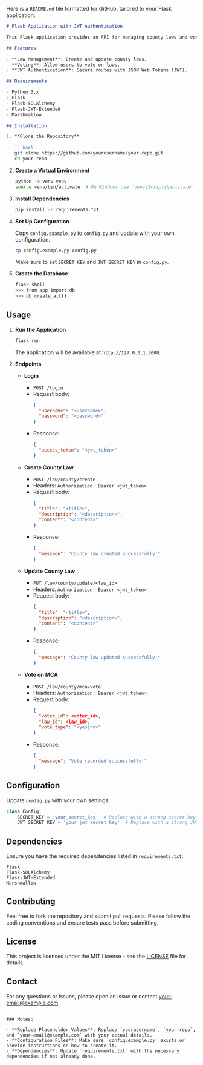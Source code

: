 Here is a `README.md` file formatted for GitHub, tailored to your Flask application:

```markdown
# Flask Application with JWT Authentication

This Flask application provides an API for managing county laws and voting on them, with JWT authentication for secure access.

## Features

- **Law Management**: Create and update county laws.
- **Voting**: Allow users to vote on laws.
- **JWT Authentication**: Secure routes with JSON Web Tokens (JWT).

## Requirements

- Python 3.x
- Flask
- Flask-SQLAlchemy
- Flask-JWT-Extended
- Marshmallow

## Installation

1. **Clone the Repository**

   ```bash
   git clone https://github.com/yourusername/your-repo.git
   cd your-repo
   ```

2. **Create a Virtual Environment**

   ```bash
   python -m venv venv
   source venv/bin/activate  # On Windows use `venv\Scripts\activate`
   ```

3. **Install Dependencies**

   ```bash
   pip install -r requirements.txt
   ```

4. **Set Up Configuration**

   Copy `config.example.py` to `config.py` and update with your own configuration.

   ```bash
   cp config.example.py config.py
   ```

   Make sure to set `SECRET_KEY` and `JWT_SECRET_KEY` in `config.py`.

5. **Create the Database**

   ```bash
   flask shell
   >>> from app import db
   >>> db.create_all()
   ```

## Usage

1. **Run the Application**

   ```bash
   flask run
   ```

   The application will be available at `http://127.0.0.1:5000`.

2. **Endpoints**

   - **Login**
     - `POST /login`
     - Request body: 
       ```json
       {
         "username": "<username>",
         "password": "<password>"
       }
       ```
     - Response: 
       ```json
       {
         "access_token": "<jwt_token>"
       }
       ```

   - **Create County Law**
     - `POST /law/county/create`
     - Headers: `Authorization: Bearer <jwt_token>`
     - Request body: 
       ```json
       {
         "title": "<title>",
         "description": "<description>",
         "content": "<content>"
       }
       ```
     - Response: 
       ```json
       {
         "message": "County law created successfully!"
       }
       ```

   - **Update County Law**
     - `PUT /law/county/update/<law_id>`
     - Headers: `Authorization: Bearer <jwt_token>`
     - Request body: 
       ```json
       {
         "title": "<title>",
         "description": "<description>",
         "content": "<content>"
       }
       ```
     - Response: 
       ```json
       {
         "message": "County law updated successfully!"
       }
       ```

   - **Vote on MCA**
     - `POST /law/county/mca/vote`
     - Headers: `Authorization: Bearer <jwt_token>`
     - Request body: 
       ```json
       {
         "voter_id": <voter_id>,
         "law_id": <law_id>,
         "vote_type": "<yes|no>"
       }
       ```
     - Response: 
       ```json
       {
         "message": "Vote recorded successfully!"
       }
       ```

## Configuration

Update `config.py` with your own settings:

```python
class Config:
    SECRET_KEY = 'your_secret_key'  # Replace with a strong secret key
    JWT_SECRET_KEY = 'your_jwt_secret_key'  # Replace with a strong JWT secret key
```

## Dependencies

Ensure you have the required dependencies listed in `requirements.txt`:

```
Flask
Flask-SQLAlchemy
Flask-JWT-Extended
Marshmallow
```

## Contributing

Feel free to fork the repository and submit pull requests. Please follow the coding conventions and ensure tests pass before submitting.

## License

This project is licensed under the MIT License - see the [LICENSE](LICENSE) file for details.

## Contact

For any questions or issues, please open an issue or contact [your-email@example.com](mailto:your-email@example.com).
```

### Notes:

- **Replace Placeholder Values**: Replace `yourusername`, `your-repo`, and `your-email@example.com` with your actual details.
- **Configuration Files**: Make sure `config.example.py` exists or provide instructions on how to create it.
- **Dependencies**: Update `requirements.txt` with the necessary dependencies if not already done.

